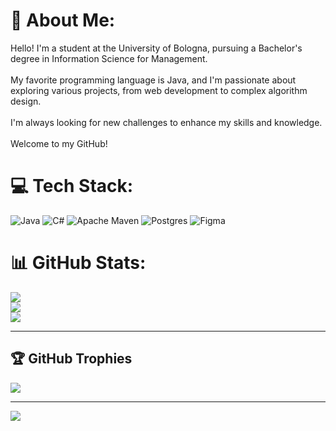 
# 💫 About Me:
Hello! I'm a student at the University of Bologna, pursuing a Bachelor's degree in Information Science for Management.<br><br>My favorite programming language is Java, and I'm passionate about exploring various projects, from web development to complex algorithm design.<br><br>I'm always looking for new challenges to enhance my skills and knowledge.<br><br>Welcome to my GitHub!


# 💻 Tech Stack:
![Java](https://img.shields.io/badge/java-%23ED8B00.svg?style=for-the-badge&logo=openjdk&logoColor=white) ![C#](https://img.shields.io/badge/c%23-%23239120.svg?style=for-the-badge&logo=csharp&logoColor=white) ![Apache Maven](https://img.shields.io/badge/Apache%20Maven-C71A36?style=for-the-badge&logo=Apache%20Maven&logoColor=white) ![Postgres](https://img.shields.io/badge/postgres-%23316192.svg?style=for-the-badge&logo=postgresql&logoColor=white) ![Figma](https://img.shields.io/badge/figma-%23F24E1E.svg?style=for-the-badge&logo=figma&logoColor=white)
# 📊 GitHub Stats:
![](https://github-readme-stats.vercel.app/api?username=Fede046&theme=dark&hide_border=false&include_all_commits=false&count_private=false)<br/>
![](https://github-readme-streak-stats.herokuapp.com/?user=Fede046&theme=dark&hide_border=false)<br/>
![](https://github-readme-stats.vercel.app/api/top-langs/?username=Fede046&theme=dark&hide_border=false&include_all_commits=false&count_private=false&layout=compact)

---
## 🏆 GitHub Trophies
![](https://github-profile-trophy.vercel.app/?username=Fede046&theme=radical&no-frame=false&no-bg=true&margin-w=4)

---
[![](https://visitcount.itsvg.in/api?id=Fede046&icon=0&color=0)](https://visitcount.itsvg.in)

<!-- Proudly created with GPRM ( https://gprm.itsvg.in ) -->
<!--
**Fede046/Fede046** is a ✨ _special_ ✨ repository because its `README.md` (this file) appears on your GitHub profile.

Here are some ideas to get you started:

- 🔭 I’m currently working on ...
- 🌱 I’m currently learning ...
- 👯 I’m looking to collaborate on ...
- 🤔 I’m looking for help with ...
- 💬 Ask me about ...
- 📫 How to reach me: ...
- 😄 Pronouns: ...
- ⚡ Fun fact: ...
-->







<!-- Proudly created with GPRM ( https://gprm.itsvg.in ) -->
